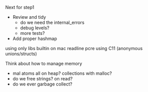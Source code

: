 Next for step1
- Review and tidy
    - do we need the internal_errors
    - debug levels?
    - more tests?
- Add proper hashmap

using only libs builtin on mac
readline
pcre
using C11 (anonymous unions/structs)


Think about how to manage memory
- mal atoms all on heap? collections with malloc?
- do we free strings? on read?
- do we ever garbage collect?
